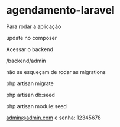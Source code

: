 # agendamento-laravel

Para rodar a aplicação

update no composer

Acessar o backend

/backend/admin

não se esqueçam de rodar as migrations

php artisan migrate

php artisan db:seed

php artisan module:seed 

admin@admin.com e senha: 12345678
